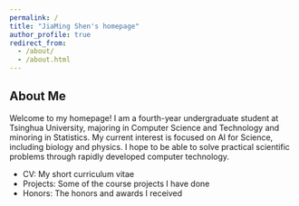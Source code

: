 ```yaml
---
permalink: /
title: "JiaMing Shen's homepage"
author_profile: true
redirect_from: 
  - /about/
  - /about.html
---
```







## About Me

Welcome to my homepage! I am a fourth-year undergraduate student at Tsinghua University, majoring in Computer Science and Technology and minoring in Statistics. My current interest is focused on AI for Science, including biology and physics. I hope to be able to solve practical scientific problems through rapidly developed computer technology.

- CV: My short curriculum vitae
- Projects: Some of the course projects I have done
- Honors: The honors and awards I received

